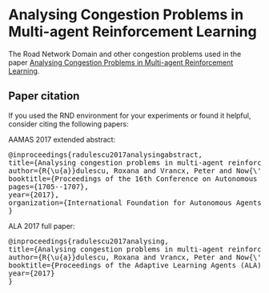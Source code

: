# Analysing Congestion Problems in Multi-agent Reinforcement Learning

The Road Network Domain and other congestion problems used in the paper [Analysing Congestion Problems in Multi-agent Reinforcement Learning](http://ala2017.it.nuigalway.ie/papers/ALA2017_Radulescu.pdf).


## Paper citation

If you used the RND environment for your experiments or found it helpful, consider citing the following papers:

AAMAS 2017 extended abstract:
<pre>
@inproceedings{radulescu2017analysingabstract,
title={Analysing congestion problems in multi-agent reinforcement learning},
author={R{\u{a}}dulescu, Roxana and Vrancx, Peter and Now{\'e}, Ann},
booktitle={Proceedings of the 16th Conference on Autonomous Agents and MultiAgent Systems},
pages={1705--1707},
year={2017},
organization={International Foundation for Autonomous Agents and Multiagent Systems}
}
</pre>

ALA 2017 full paper:
<pre>
@inproceedings{radulescu2017analysing,
title={Analysing congestion problems in multi-agent reinforcement learning},
author={R{\u{a}}dulescu, Roxana and Vrancx, Peter and Now{\'e}, Ann},
booktitle={Proceedings of the Adaptive Learning Agents (ALA) Workshop at AAMAS 2017},
year={2017}
}
</pre>
